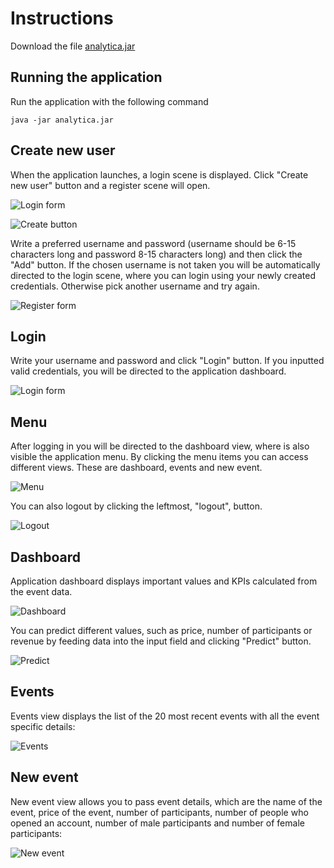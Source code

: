 # Instructions

Download the file [analytica.jar](https://github.com/MikaelTornwall/ot-harjoitustyo/releases/tag/loppupalautus)

## Running the application

Run the application with the following command

`java -jar analytica.jar`

## Create new user

When the application launches, a login scene is displayed. Click "Create new user" button and a register scene will open.

![Login form](https://github.com/MikaelTornwall/ot-harjoitustyo/tree/master/documentation/logininstruction.png)

![Create button](https://github.com/MikaelTornwall/ot-harjoitustyo/tree/master/documentation/createinstruction.png)

Write a preferred username and password (username should be 6-15 characters long and password 8-15 characters long) and then click the "Add" button. If the chosen username is not taken you will be automatically directed to the login scene, where you can login using your newly created credentials. Otherwise pick another username and try again.

![Register form](https://github.com/MikaelTornwall/ot-harjoitustyo/tree/master/documentation/signupinstruction.png)

## Login

Write your username and password and click "Login" button. If you inputted valid credentials, you will be directed to the application dashboard.

![Login form](https://github.com/MikaelTornwall/ot-harjoitustyo/tree/master/documentation/logininstruction.png)

## Menu

After logging in you will be directed to the dashboard view, where is also visible the application menu. By clicking the menu items you can access different views. These are dashboard, events and new event.

![Menu](https://github.com/MikaelTornwall/ot-harjoitustyo/tree/master/documentation/images/menuinstruction.png)

You can also logout by clicking the leftmost, "logout", button.

![Logout](https://github.com/MikaelTornwall/ot-harjoitustyo/tree/master/documentation/images/logoutinstruction.png)

## Dashboard

Application dashboard displays important values and KPIs calculated from the event data.

![Dashboard](https://github.com/MikaelTornwall/ot-harjoitustyo/tree/master/documentation/images/dashboardinstruction.png)

You can predict different values, such as price, number of participants or revenue by feeding data into the input field and clicking "Predict" button.

![Predict](https://github.com/MikaelTornwall/ot-harjoitustyo/tree/master/documentation/images/predictinstruction.png)

## Events

Events view displays the list of the 20 most recent events with all the event specific details:

![Events](https://github.com/MikaelTornwall/ot-harjoitustyo/tree/master/documentation/images/eventsinstruction.png)

## New event

New event view allows you to pass event details, which are the name of the event, price of the event, number of participants, number of people who opened an account, number of male participants and number of female participants:

![New event](https://github.com/MikaelTornwall/ot-harjoitustyo/tree/master/documentation/images/addeventinstruction.png)
